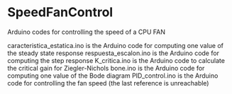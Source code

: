 # SpeedFanControl
Arduino codes for controlling the speed of a CPU FAN

caracteristica_estatica.ino  is the Arduino code for computing one value of the steady state response
respuesta_escalon.ino        is the Arduino code for computing the step response
K_critica.ino                is the Arduino code to calculate the critical gain for Ziegler-Nichols
bone.ino                     is the Arduino code for computing one value of the Bode diagram
PID_control.ino              is the Arduino code for controlling the fan speed (the last reference is unreachable)
